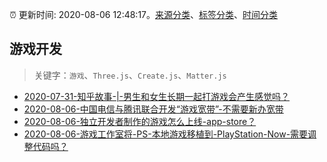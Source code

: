:alarm_clock: 更新时间: 2020-08-06 12:48:17。[来源分类](../README.md)、[标签分类](../TAGS.md)、[时间分类](../TIMELINE.md)

## 游戏开发


> 关键字：`游戏`、`Three.js`、`Create.js`、`Matter.js`



- [2020-07-31-知乎故事-|-男生和女生长期一起打游戏会产生感觉吗？](https://www.ershicimi.com/p/a9ff7b49081c79865f8015622024b48c) 
- [2020-08-06-中国电信与腾讯联合开发“游戏宽带”-不需要新办宽带](https://www.v2ex.com/t/696264) 
- [2020-08-06-独立开发者制作的游戏怎么上线-app-store？](https://www.v2ex.com/t/696247) 
- [2020-08-06-游戏工作室将-PS-本地游戏移植到-PlayStation-Now-需要调整代码吗？](https://www.v2ex.com/t/696219) 